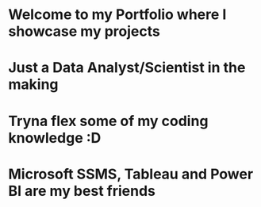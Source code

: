 # Welcome to my Portfolio where I showcase my projects
# Just a Data Analyst/Scientist in the making
# Tryna flex some of my coding knowledge :D
# Microsoft SSMS, Tableau and Power BI are my best friends

